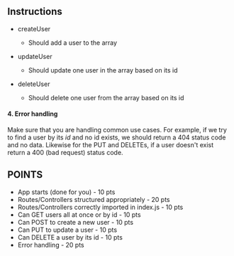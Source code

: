 <!-- # Checkpoint 1

## Setup

Initialize and run the app: `npm install` && `npm start`.

## Overview -->

<!-- We are going to create a CRUD app using our knowledge of _routes_ and _controllers_. We will not be incorporating static files in this assignment. The basic Express functionality has been written for us but we will need to create any additional files/folders. Follow the instructions below to begin. -->

## Instructions

<!-- #### 1. Index

* In the `index.js` file, import and use the `bodyParser` in order to ensure that the body from our POST requests is appropriately cast to JSON. -->

<!-- #### 2. Routes

We will create five routes. The data for these routes is provided in the `data` folder. It is up to you to make use of this data correctly. For the POST route you may import and use the `sampleUser` file instead of creating a user manually. -->

<!-- * Create a `routes` folder to hold our routes. Underneath make a file called `users.js` to represent the users router -->

<!-- * Create the following routes inside `users.js`

* GET /users
  * Return all users

* GET /users/:id
  * Return just the user that matches the path param (id)

* POST /users
  * Create a new user (sampleUser). Find a way to increment the id so that we always insert the next available id in the list. Currently we have users 1-10 (_data/index_). The next user should be 11

* PUT /users/:id
  * Update one user matching the path param (id). You may again use the sampleUser code as your "body" for this request

* DELETE /users/:id
  * Delete one user by it's id

_You may chose to alter these routes so they appear as ('/', '/:id') in your users file and then prefix them all with '/users' when we import them into index.. but you are not required to do so_ -->
<!-- 
#### 3. Controllers

* Create a `controllers` folder to hold our routes. Underneath make a file called `users.js` to represent the users controller -->
<!-- 
We will create five controller functions. These will correspond to the routes above. ALL LOGIC for retrieving or updating the "data" should be done here. After that is complete we will import these controller functions into the routes. The end result of your routes should look like this: `router.get('/users', usersController.listUsers)`. Create the following controller functions: -->
<!-- 
* listUsers
  * Should retrieve the entire array from _data/index_

* showUser
  * Should retrieve just the user that matches the passed-in id -->

* createUser
  * Should add a user to the array

* updateUser
  * Should update one user in the array based on its id

* deleteUser
  * Should delete one user from the array based on its id


#### 4. Error handling

Make sure that you are handling common use cases. For example, if we try to find a user by its _id_ and no id exists, we should return a 404 status code and no data. Likewise for the PUT and DELETEs, if a user doesn't exist return a 400 (bad request) status code.


## POINTS

* App starts (done for you)                           - 10 pts
* Routes/Controllers structured appropriately         - 20 pts
* Routes/Controllers correctly imported in index.js   - 10 pts
* Can GET users all at once or by id                  - 10 pts
* Can POST to create a new user                       - 10 pts
* Can PUT to update a user                            - 10 pts
* Can DELETE a user by its id                         - 10 pts
* Error handling                                      - 20 pts
